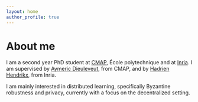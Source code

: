 ```yaml
---
layout: home
author_profile: true
---
```


# About me

I am a second year PhD student at [CMAP](https://portail.polytechnique.edu/cmap/en), École polytechnique and at [Inria](https://www.inria.fr/en). I am supervised by [Aymeric Dieuleveut](http://www.cmap.polytechnique.fr/~aymeric.dieuleveut/), from CMAP, and by [Hadrien Hendrikx](https://www.di.ens.fr/hadrien.hendrikx/), from Inria.


I am mainly interested in distributed learning, specifically Byzantine robustness and privacy, currently with a focus on the decentralized setting. 
